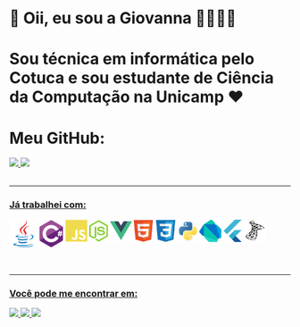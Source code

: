 # 👋 Oii, eu sou a Giovanna 👩🏻‍💻✨
# Sou técnica em informática pelo Cotuca e sou estudante de Ciência da Computação na Unicamp ❤

# Meu GitHub:
<div> 
  <a href="https://beacons.ai/giovannaPavani">
  <img height="180em" src="https://github-readme-stats.vercel.app/api?username=giovannaPavani&show_icons=true&count_private=true&theme=tokyonight"/>
  <img height="180em" src="https://github-readme-stats.vercel.app/api/top-langs/?username=giovannaPavani&langs_count=8&layout=compact&theme=tokyonight"/>  
</div>
  
  <br>

  ---
### Já trabalhei com:
  <img width="300px" align="right" src="http://24.media.tumblr.com/390c17da5fb4d1854f8880b7562d8f92/tumblr_mfywqhe6ud1riu95io1_500.gif">
<div style="display: flex; justify-content: space-between;">
  <img align="center" title="Java" alt="" height="50" width="60" src="https://raw.githubusercontent.com/devicons/devicon/master/icons/java/java-original.svg">
  <img align="center" title="Csharp" alt="" height="50" width="60" src="https://raw.githubusercontent.com/devicons/devicon/master/icons/csharp/csharp-original.svg">
  <img align="center" title="JavaScript" alt="" height="40" width="50" src="https://raw.githubusercontent.com/devicons/devicon/master/icons/javascript/javascript-plain.svg">
  <img align="center" title="NodeJS" alt="" height="40" width="50" src="https://raw.githubusercontent.com/devicons/devicon/master/icons/nodejs/nodejs-original.svg">
  <img align="center" title="VueJS" alt="" height="40" width="50" src="https://raw.githubusercontent.com/devicons/devicon/master/icons/vuejs/vuejs-original.svg">
  <img align="center" title="HTML" alt="" height="40" width="50" src="https://raw.githubusercontent.com/devicons/devicon/master/icons/html5/html5-original.svg">
  <img align="center" title="CSS" alt="" height="40" width="50" src="https://raw.githubusercontent.com/devicons/devicon/master/icons/css3/css3-original.svg">
  <img align="center" title="Python" alt="" height="40" width="50" src="https://raw.githubusercontent.com/devicons/devicon/master/icons/python/python-original.svg">
  <img align="center" title="Dart" alt="" height="40" width="50" src="https://raw.githubusercontent.com/devicons/devicon/master/icons/dart/dart-original.svg">
  <img align="center" title="Flutter" alt="" height="40" width="50" src="https://raw.githubusercontent.com/devicons/devicon/master/icons/flutter/flutter-original.svg">
  <img align="center" title="SQL" alt="" height="40" width="50" src="https://raw.githubusercontent.com/devicons/devicon/master/icons/microsoftsqlserver/microsoftsqlserver-plain.svg">
</div>
  
<br>
<br>

---
### Você pode me encontrar em:
<div>
  <a href="mailto:giovannapmartelli@gmail.com" target="_blank"> <img src="https://img.shields.io/badge/Gmail-D14836?style=for-the-badge&logo=gmail&logoColor=white"> </a>
   <!--<a href="https://www.facebook.com/vini.cotrim.5" target="_blank"> <img src="https://img.shields.io/badge/Facebook-1877F2?style=for-the-badge&logo=facebook&logoColor=white"> </a>-->
   <a href="https://twitter.com/gi_pavani" target="_blank"> <img src="https://img.shields.io/badge/Twitter-1DA1F2?style=for-the-badge&logo=twitter&logoColor=white"> </a>
   <a href="https://www.linkedin.com/in/giovanna-pavani-a39966209/" target="_blank"> <img src="https://img.shields.io/badge/LinkedIn-0077B5?style=for-the-badge&logo=linkedin&logoColor=white"> </a>
</div>
  


<div> 
    <img alt="" src="https://github.com/giovannaPavani/giovannaPavani/blob/output/github-contribution-grid-snake.svg">
</div>

  
<!--
**giovannaPavani/giovannaPavani** is a ✨ _special_ ✨ repository because its `README.md` (this file) appears on your GitHub profile.

Here are some ideas to get you started:

- 🔭 I’m currently working on ...
- 🌱 I’m currently learning ...
- 👯 I’m looking to collaborate on ...
- 🤔 I’m looking for help with ...
- 💬 Ask me about ...
- 📫 How to reach me: ...
- 😄 Pronouns: ...
- ⚡ Fun fact: ...
-->
